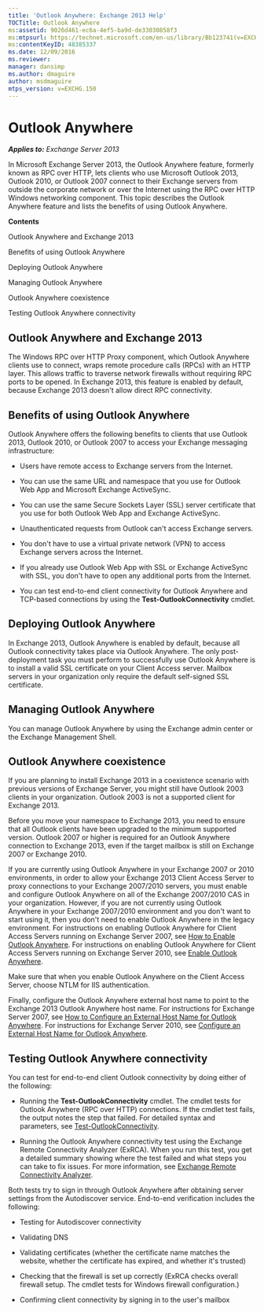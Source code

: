 ```yaml
---
title: 'Outlook Anywhere: Exchange 2013 Help'
TOCTitle: Outlook Anywhere
ms:assetid: 9026d461-ec6a-4ef5-ba9d-de33030858f3
ms:mtpsurl: https://technet.microsoft.com/en-us/library/Bb123741(v=EXCHG.150)
ms:contentKeyID: 48385337
ms.date: 12/09/2016
ms.reviewer: 
manager: dansimp
ms.author: dmaguire
author: msdmaguire
mtps_version: v=EXCHG.150
---
```


# Outlook Anywhere

_**Applies to:** Exchange Server 2013_

In Microsoft Exchange Server 2013, the Outlook Anywhere feature, formerly known as RPC over HTTP, lets clients who use Microsoft Outlook 2013, Outlook 2010, or Outlook 2007 connect to their Exchange servers from outside the corporate network or over the Internet using the RPC over HTTP Windows networking component. This topic describes the Outlook Anywhere feature and lists the benefits of using Outlook Anywhere.

**Contents**

Outlook Anywhere and Exchange 2013

Benefits of using Outlook Anywhere

Deploying Outlook Anywhere

Managing Outlook Anywhere

Outlook Anywhere coexistence

Testing Outlook Anywhere connectivity

## Outlook Anywhere and Exchange 2013

The Windows RPC over HTTP Proxy component, which Outlook Anywhere clients use to connect, wraps remote procedure calls (RPCs) with an HTTP layer. This allows traffic to traverse network firewalls without requiring RPC ports to be opened. In Exchange 2013, this feature is enabled by default, because Exchange 2013 doesn't allow direct RPC connectivity.

## Benefits of using Outlook Anywhere

Outlook Anywhere offers the following benefits to clients that use Outlook 2013, Outlook 2010, or Outlook 2007 to access your Exchange messaging infrastructure:

  - Users have remote access to Exchange servers from the Internet.

  - You can use the same URL and namespace that you use for Outlook Web App and Microsoft Exchange ActiveSync.

  - You can use the same Secure Sockets Layer (SSL) server certificate that you use for both Outlook Web App and Exchange ActiveSync.

  - Unauthenticated requests from Outlook can't access Exchange servers.

  - You don't have to use a virtual private network (VPN) to access Exchange servers across the Internet.

  - If you already use Outlook Web App with SSL or Exchange ActiveSync with SSL, you don't have to open any additional ports from the Internet.

  - You can test end-to-end client connectivity for Outlook Anywhere and TCP-based connections by using the **Test-OutlookConnectivity** cmdlet.

## Deploying Outlook Anywhere

In Exchange 2013, Outlook Anywhere is enabled by default, because all Outlook connectivity takes place via Outlook Anywhere. The only post-deployment task you must perform to successfully use Outlook Anywhere is to install a valid SSL certificate on your Client Access server. Mailbox servers in your organization only require the default self-signed SSL certificate.

## Managing Outlook Anywhere

You can manage Outlook Anywhere by using the Exchange admin center or the Exchange Management Shell.

## Outlook Anywhere coexistence

If you are planning to install Exchange 2013 in a coexistence scenario with previous versions of Exchange Server, you might still have Outlook 2003 clients in your organization. Outlook 2003 is not a supported client for Exchange 2013.

Before you move your namespace to Exchange 2013, you need to ensure that all Outlook clients have been upgraded to the minimum supported version. Outlook 2007 or higher is required for an Outlook Anywhere connection to Exchange 2013, even if the target mailbox is still on Exchange 2007 or Exchange 2010.

If you are currently using Outlook Anywhere in your Exchange 2007 or 2010 environments, in order to allow your Exchange 2013 Client Access Server to proxy connections to your Exchange 2007/2010 servers, you must enable and configure Outlook Anywhere on all of the Exchange 2007/2010 CAS in your organization. However, if you are not currently using Outlook Anywhere in your Exchange 2007/2010 environment and you don't want to start using it, then you don't need to enable Outlook Anywhere in the legacy environment. For instructions on enabling Outlook Anywhere for Client Access Servers running on Exchange Server 2007, see [How to Enable Outlook Anywhere](https://go.microsoft.com/fwlink/p/?linkid=510497). For instructions on enabling Outlook Anywhere for Client Access Servers running on Exchange Server 2010, see [Enable Outlook Anywhere](https://go.microsoft.com/fwlink/p/?linkid=510502).

Make sure that when you enable Outlook Anywhere on the Client Access Server, choose NTLM for IIS authentication.

Finally, configure the Outlook Anywhere external host name to point to the Exchange 2013 Outlook Anywhere host name. For instructions for Exchange Server 2007, see [How to Configure an External Host Name for Outlook Anywhere](https://go.microsoft.com/fwlink/p/?linkid=510530). For instructions for Exchange Server 2010, see [Configure an External Host Name for Outlook Anywhere](https://go.microsoft.com/fwlink/p/?linkid=510531).

## Testing Outlook Anywhere connectivity

You can test for end-to-end client Outlook connectivity by doing either of the following:

  - Running the **Test-OutlookConnectivity** cmdlet. The cmdlet tests for Outlook Anywhere (RPC over HTTP) connections. If the cmdlet test fails, the output notes the step that failed. For detailed syntax and parameters, see [Test-OutlookConnectivity](https://technet.microsoft.com/en-us/library/dd638082\(v=exchg.150\)).

  - Running the Outlook Anywhere connectivity test using the Exchange Remote Connectivity Analyzer (ExRCA). When you run this test, you get a detailed summary showing where the test failed and what steps you can take to fix issues. For more information, see [Exchange Remote Connectivity Analyzer](exchange-remote-connectivity-analyzer-exchange-2013-help.md).

Both tests try to sign in through Outlook Anywhere after obtaining server settings from the Autodiscover service. End-to-end verification includes the following:

  - Testing for Autodiscover connectivity

  - Validating DNS

  - Validating certificates (whether the certificate name matches the website, whether the certificate has expired, and whether it's trusted)

  - Checking that the firewall is set up correctly (ExRCA checks overall firewall setup. The cmdlet tests for Windows firewall configuration.)

  - Confirming client connectivity by signing in to the user's mailbox
